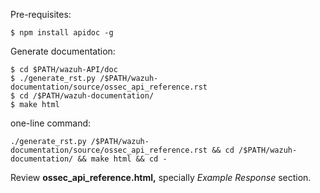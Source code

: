 
Pre-requisites:

    $ npm install apidoc -g

Generate documentation:

    $ cd $PATH/wazuh-API/doc
    $ ./generate_rst.py /$PATH/wazuh-documentation/source/ossec_api_reference.rst
    $ cd /$PATH/wazuh-documentation/
    $ make html

one-line command:

    ./generate_rst.py /$PATH/wazuh-documentation/source/ossec_api_reference.rst && cd /$PATH/wazuh-documentation/ && make html && cd -

Review **ossec_api_reference.html,** specially *Example Response* section.
